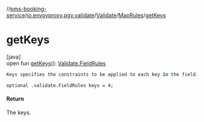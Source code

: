 //[pms-booking-service](../../../../index.md)/[io.envoyproxy.pgv.validate](../../index.md)/[Validate](../index.md)/[MapRules](index.md)/[getKeys](get-keys.md)

# getKeys

[java]\
open fun [getKeys](get-keys.md)(): [Validate.FieldRules](../-field-rules/index.md)

```kotlin
Keys specifies the constraints to be applied to each key in the field.

```
`optional .validate.FieldRules keys = 4;`

#### Return

The keys.